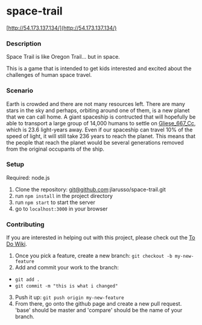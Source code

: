 space-trail
===========

[http://54.173.137.134/](http://54.173.137.134/)

### Description
Space Trail is like Oregon Trail... but in space.

This is a game that is intended to get kids interested and excited about the challenges of human space travel.  

### Scenario
Earth is crowded and there are not many resources left.  There are many stars in the sky and perhaps, orbiting around one of them, is a new planet that we can call home.  A giant spaceship is contructed that will hopefully be able to transport a large group of 14,000 humans to settle on [Gliese_667_Cc](http://en.wikipedia.org/wiki/Gliese_667_Cc), which is 23.6 light-years away.  Even if our spaceship can travel 10% of the speed of light, it will still take 236 years to reach the planet.  This means that the people that reach the planet would be several generations removed from the original occupants of the ship.

### Setup
Required: node.js

1. Clone the repository: git@github.com:jlarusso/space-trail.git
2. run `npm install` in the project directory
3. run `npm start` to start the server
4. go to `localhost:3000` in your browser

### Contributing
If you are interested in helping out with this project, please check out the [To Do Wiki](https://github.com/jlarusso/space-trail/wiki/TO-DO).

1. Once you pick a feature, create a new branch: `git checkout -b my-new-feature`
2. Add and commit your work to the branch: 
  - `git add .`
  - `git commit -m "this is what i changed"`

3. Push it up: `git push origin my-new-feature`
4. From there, go onto the github page and create a new pull request.  'base' should be master and 'compare' should be the name of your branch.
